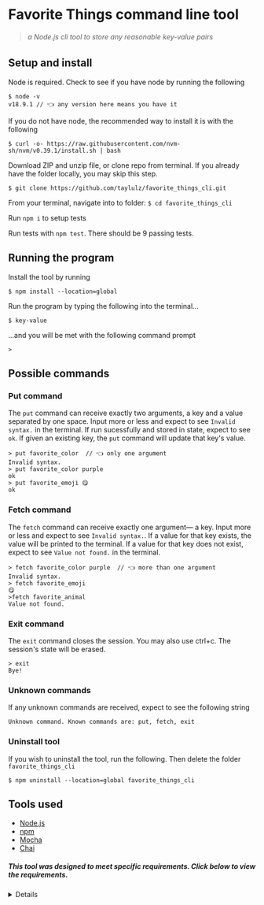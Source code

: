# Favorite Things command line tool
> ###### a Node.js cli tool to store any reasonable key-value pairs

## Setup and install
Node is required. Check to see if you have node by running the following
```
$ node -v
v18.9.1 // 👈 any version here means you have it
```
If you do not have node, the recommended way to install it is with the following 
```
$ curl -o- https://raw.githubusercontent.com/nvm-sh/nvm/v0.39.1/install.sh | bash
```


Download ZIP and unzip file, or clone repo from terminal. If you already have the folder locally, you may skip this step.

```
$ git clone https://github.com/taylulz/favorite_things_cli.git
```

From your terminal, navigate into to folder: `$ cd favorite_things_cli`

Run `npm i` to setup tests

Run tests with `npm test`. There should be 9 passing tests.

## Running the program
Install the tool by running
```
$ npm install --location=global
```

Run the program by typing the following into the terminal...
```
$ key-value
``` 

...and you will be met with the following command prompt
```
>
```
## Possible commands
### **Put command**
The `put` command can receive exactly two arguments, a key and a value separated by one space. Input more or less and expect to see `Invalid syntax.` in the terminal. If run sucessfully and stored in state, expect to see `ok`. If given an existing key, the `put` command will update that key's value.
          
```
> put favorite_color  // 👈 only one argument
Invalid syntax.
> put favorite_color purple
ok
> put favorite_emoji 😋
ok
```
### **Fetch command**
The `fetch` command can receive exactly one argument— a key. Input more or less and expect to see `Invalid syntax.`. If a value for that key exists, the value will be printed to the terminal. If a value for that key does not exist, expect to see `Value not found.` in the terminal.

```
> fetch favorite_color purple  // 👈 more than one argument
Invalid syntax.
> fetch favorite_emoji
😋
>fetch favorite_animal
Value not found.
```
### **Exit command**
The `exit` command closes the session. You may also use ctrl+c. The session's state will be erased. 
```
> exit
Bye!
```
### **Unknown commands**
If any unknown commands are received, expect to see the following string
```
Unknown command. Known commands are: put, fetch, exit
```

### **Uninstall tool**
If you wish to uninstall the tool, run the following. Then delete the folder `favorite_things_cli`
```
$ npm uninstall --location=global favorite_things_cli
```

## Tools used
- [Node.js](https://nodejs.org/en/)
- [npm](https://docs.npmjs.com/about-npm)
- [Mocha](https://mochajs.org/)
- [Chai](https://www.chaijs.com/)

##### This tool was designed to meet specific requirements. Click below to view the requirements.
<details>
Create a command line tool for storing and fetching key-value string pairs. 

The tool must be able to be run from the command line by
typing "key-value". 

Running the tool must open an interactive session that accepts
put, fetch, and exit commands. When ready to accept a command, it must output the string
"> " as a command prompt.

put command should accept a key and a value, for example, "put favorite_color
purple". If the key already exists, the old value should be replaced. If successful, the command should output the string
"ok".

fetch command should just accept a key, for example, fetch favorite_color. If a value with that key has been entered, it should output that value ("purple"). If no value has
been entered for that key, it should output the string "Value not found."

The exit command should output the string "Bye!" and exit the program.

If any other command is entered, it should output the string "Unknown command. Known commands are: put, fetch, exit".

If a command has the wrong number of arguments or is otherwise malformed, it should output
the string "Invalid syntax."


your program should accept any
reasonable strings as names and values.
```
$ key-value
> put favorite_color purple
ok
> put favorite_flavor strawberry
ok
> fetch favorite_color
purple

> fetch favorite_animal
value not found
> exit
Bye!
```
</details>